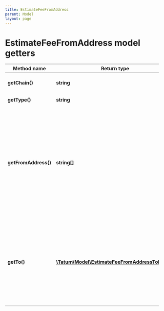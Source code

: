 ```yaml
---
title: EstimateFeeFromAddress
parent: Model
layout: page
---
```


# EstimateFeeFromAddress model getters

Method name | Return type | Description | Notes
------------ | ------------- | ------------- | -------------
**getChain()** | **string** | Blockchain to estimate fee for. |
**getType()** | **string** | Type of transaction |
**getFromAddress()** | **string[]** | Array of addresses. Tatum will automatically scan last 100 transactions for each address and will use all of the unspent values. We advise to use this option if you have 1 address per 1 transaction only. |
**getTo()** | [**\Tatum\Model\EstimateFeeFromAddressToInner[]**](../EstimateFeeFromAddressToInner) | Array of addresses and values to send bitcoins to. Values must be set in BTC. Difference between from and to is transaction fee. |

